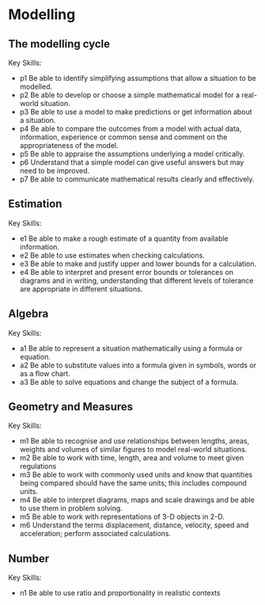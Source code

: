 # Modelling

## The modelling cycle

Key Skills:
- p1 Be able to identify simplifying assumptions that allow a situation to be modelled.
- p2 Be able to develop or choose a simple mathematical model for a real-world situation.
- p3 Be able to use a model to make predictions or get information about a situation.
- p4 Be able to compare the outcomes from a model with actual data, information, experience or common sense and comment on the appropriateness of the model.
- p5 Be able to appraise the assumptions underlying a model critically.
- p6 Understand that a simple model can give useful answers but may need to be improved.
- p7 Be able to communicate mathematical results clearly and effectively.

## Estimation

Key Skills:
- e1 Be able to make a rough estimate of a quantity from available information.
- e2 Be able to use estimates when checking calculations.
- e3 Be able to make and justify upper and lower bounds for a calculation.
- e4 Be able to interpret and present error bounds or tolerances on diagrams and in writing, understanding that different levels of tolerance are appropriate in different situations.

## Algebra

Key Skills:
- a1 Be able to represent a situation mathematically using a formula or equation.
- a2 Be able to substitute values into a formula given in symbols, words or as a flow chart.
- a3 Be able to solve equations and change the subject of a formula.

## Geometry and Measures

Key Skills:
- m1 Be able to recognise and use relationships between lengths, areas, weights and volumes of similar figures to model real-world situations.
- m2 Be able to work with time, length, area and volume to meet given regulations
- m3 Be able to work with commonly used units and know that quantities being compared should have the same units; this includes compound units.
- m4 Be able to interpret diagrams, maps and scale drawings and be able to use them in problem solving.
- m5 Be able to work with representations of 3-D objects in 2-D.
- m6 Understand the terms displacement, distance, velocity, speed and acceleration; perform associated calculations.

## Number

Key Skills:
- n1 Be able to use ratio and proportionality in realistic contexts
